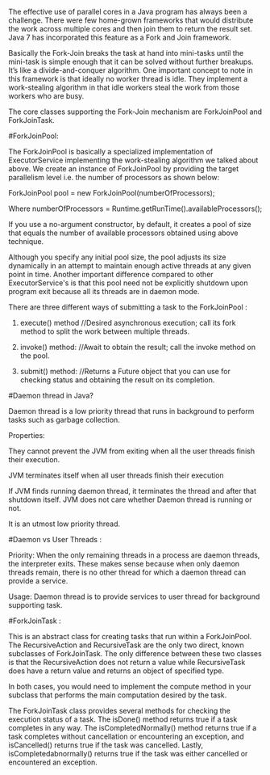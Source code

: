 The effective use of parallel cores in a Java program has always been a challenge. 
There were few home-grown frameworks that would distribute the work across multiple 
cores and then join them to return the result set. Java 7 has incorporated this feature 
as a Fork and Join framework.

Basically the Fork-Join breaks the task at hand into mini-tasks until the mini-task is 
simple enough that it can be solved without further breakups. It’s like a divide-and-conquer 
algorithm. One important concept to note in this framework is that ideally no worker thread 
is idle. They implement a work-stealing algorithm in that idle workers steal the work from 
those workers who are busy.

The core classes supporting the Fork-Join mechanism are ForkJoinPool and ForkJoinTask.

#ForkJoinPool:

The ForkJoinPool is basically a specialized implementation of ExecutorService implementing 
the work-stealing algorithm we talked about above. We create an instance of ForkJoinPool 
by providing the target parallelism level i.e. the number of processors as shown below:

ForkJoinPool pool = new ForkJoinPool(numberOfProcessors);

Where numberOfProcessors = Runtime.getRunTime().availableProcessors();

If you use a no-argument constructor, by default, it creates a pool of size that equals 
the number of available processors obtained using above technique.

Although you specify any initial pool size, the pool adjusts its size dynamically 
in an attempt to maintain enough active threads at any given point in time. 
Another important difference compared to other ExecutorService's is that this pool 
need not be explicitly shutdown upon program exit because all its threads are in daemon mode.

There are three different ways of submitting a task to the ForkJoinPool : 

1) execute() method //Desired asynchronous execution; call its fork method to split 
the work between multiple threads.

2) invoke() method: //Await to obtain the result; call the invoke method on the pool.

3) submit() method: //Returns a Future object that you can use for checking status and 
obtaining the result on its completion.

#Daemon thread in Java? 

Daemon thread is a low priority thread that runs in background to perform tasks 
such as garbage collection.

Properties:

They cannot prevent the JVM from exiting when all the user threads 
finish their execution.

JVM terminates itself when all user threads finish their execution

If JVM finds running daemon thread, it terminates the thread and after that shutdown itself. 
JVM does not care whether Daemon thread is running or not.

It is an utmost low priority thread.

#Daemon vs User Threads : 

Priority: When the only remaining threads in a process are daemon threads, the interpreter exits. 
These makes sense because when only daemon threads remain, there is no other thread for which 
a daemon thread can provide a service.

Usage: Daemon thread is to provide services to user thread for background supporting task.

#ForkJoinTask : 

This is an abstract class for creating tasks that run within a ForkJoinPool. 
The RecursiveAction and RecursiveTask are the only two direct, known subclasses of ForkJoinTask. 
The only difference between these two classes is that the RecursiveAction does not return 
a value while RecursiveTask does have a return value and returns an object of specified type.

In both cases, you would need to implement the compute method in your subclass that performs 
the main computation desired by the task.

The ForkJoinTask class provides several methods for checking the execution status of a task. 
The isDone() method returns true if a task completes in any way. The isCompletedNormally() 
method returns true if a task completes without cancellation or encountering an exception, 
and isCancelled() returns true if the task was cancelled. Lastly, isCompletedabnormally() 
returns true if the task was either cancelled or encountered an exception.





